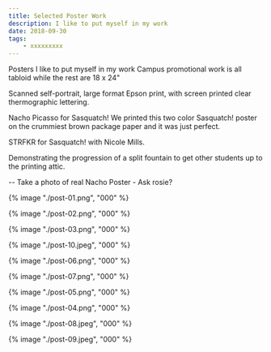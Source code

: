 ```yaml
---
title: Selected Poster Work
description: I like to put myself in my work
date: 2018-09-30
tags: 
    - xxxxxxxxx
---
```


Posters
I like to put myself in my work
Campus promotional work is all tabloid while the rest are 18 x 24"

Scanned self-portrait, large format Epson print, with screen printed clear thermographic lettering.

Nacho Picasso for Sasquatch! We printed this two color Sasquatch! poster on the crummiest brown package paper and it was just perfect.

STRFKR for Sasquatch! with Nicole Mills.

Demonstrating the progression of a split fountain to get other students up to the printing attic.


-- Take a photo of real Nacho Poster - Ask rosie?


<div class="two-column">

{% image "./post-01.png", "000" %} 

{% image "./post-02.png", "000" %} 

{% image "./post-03.png", "000" %} 

{% image "./post-10.jpeg", "000" %} 

{% image "./post-06.png", "000" %} 

{% image "./post-07.png", "000" %} 

{% image "./post-05.png", "000" %} 

{% image "./post-04.png", "000" %} 

{% image "./post-08.jpeg", "000" %} 

{% image "./post-09.jpeg", "000" %} 


</div>